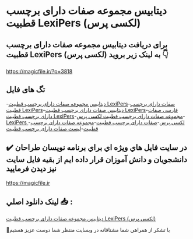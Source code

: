 # دیتابیس مجموعه صفات دارای برچسب قطبیت LexiPers (لکسی پرس)

## برای دریافت دیتابیس مجموعه صفات دارای برچسب قطبیت LexiPers (لکسی پرس) به لینک زیر بروید 👇

https://magicfile.ir/?p=3818

## تگ های فایل

-[دیتابیس مجموعه صفات دارای برچسب قطبیت LexiPers](https://magicfile.ir/product/%d8%af%db%8c%d8%aa%d8%a7%d8%a8%db%8c%d8%b3-%d9%85%d8%ac%d9%85%d9%88%d8%b9%d9%87-%d8%b5%d9%81%d8%a7%d8%aa-%d8%af%d8%a7%d8%b1%d8%a7%db%8c-%d8%a8%d8%b1%da%86%d8%b3%d8%a8-%d9%82%d8%b7%d8%a8%db%8c%d8%aa-lexipers/)-[صفات دارای برچسب قطبیت LexiPers](https://magicfile.ir/product/%d8%af%db%8c%d8%aa%d8%a7%d8%a8%db%8c%d8%b3-%d9%85%d8%ac%d9%85%d9%88%d8%b9%d9%87-%d8%b5%d9%81%d8%a7%d8%aa-%d8%af%d8%a7%d8%b1%d8%a7%db%8c-%d8%a8%d8%b1%da%86%d8%b3%d8%a8-%d9%82%d8%b7%d8%a8%db%8c%d8%aa-lexipers/)-[دیتابیس صفات دارای برچسب قطبیت LexiPers](https://magicfile.ir/product/%d8%af%db%8c%d8%aa%d8%a7%d8%a8%db%8c%d8%b3-%d9%85%d8%ac%d9%85%d9%88%d8%b9%d9%87-%d8%b5%d9%81%d8%a7%d8%aa-%d8%af%d8%a7%d8%b1%d8%a7%db%8c-%d8%a8%d8%b1%da%86%d8%b3%d8%a8-%d9%82%d8%b7%d8%a8%db%8c%d8%aa-lexipers/)-[فارسی صفات دارای برچسب قطبیت LexiPers](https://magicfile.ir/product/%d8%af%db%8c%d8%aa%d8%a7%d8%a8%db%8c%d8%b3-%d9%85%d8%ac%d9%85%d9%88%d8%b9%d9%87-%d8%b5%d9%81%d8%a7%d8%aa-%d8%af%d8%a7%d8%b1%d8%a7%db%8c-%d8%a8%d8%b1%da%86%d8%b3%d8%a8-%d9%82%d8%b7%d8%a8%db%8c%d8%aa-lexipers/)-[مجموعه صفات دارای برچسب قطبیت لکسی پرس](https://magicfile.ir/product/%d8%af%db%8c%d8%aa%d8%a7%d8%a8%db%8c%d8%b3-%d9%85%d8%ac%d9%85%d9%88%d8%b9%d9%87-%d8%b5%d9%81%d8%a7%d8%aa-%d8%af%d8%a7%d8%b1%d8%a7%db%8c-%d8%a8%d8%b1%da%86%d8%b3%d8%a8-%d9%82%d8%b7%d8%a8%db%8c%d8%aa-lexipers/)-[LexiPers ](https://magicfile.ir/product/%d8%af%db%8c%d8%aa%d8%a7%d8%a8%db%8c%d8%b3-%d9%85%d8%ac%d9%85%d9%88%d8%b9%d9%87-%d8%b5%d9%81%d8%a7%d8%aa-%d8%af%d8%a7%d8%b1%d8%a7%db%8c-%d8%a8%d8%b1%da%86%d8%b3%d8%a8-%d9%82%d8%b7%d8%a8%db%8c%d8%aa-lexipers/)-[لکسی پرس](https://magicfile.ir/product/%d8%af%db%8c%d8%aa%d8%a7%d8%a8%db%8c%d8%b3-%d9%85%d8%ac%d9%85%d9%88%d8%b9%d9%87-%d8%b5%d9%81%d8%a7%d8%aa-%d8%af%d8%a7%d8%b1%d8%a7%db%8c-%d8%a8%d8%b1%da%86%d8%b3%d8%a8-%d9%82%d8%b7%d8%a8%db%8c%d8%aa-lexipers/)-[صفات دارای برچسب قطبیت](https://magicfile.ir/product/%d8%af%db%8c%d8%aa%d8%a7%d8%a8%db%8c%d8%b3-%d9%85%d8%ac%d9%85%d9%88%d8%b9%d9%87-%d8%b5%d9%81%d8%a7%d8%aa-%d8%af%d8%a7%d8%b1%d8%a7%db%8c-%d8%a8%d8%b1%da%86%d8%b3%d8%a8-%d9%82%d8%b7%d8%a8%db%8c%d8%aa-lexipers/)-[مجموعه صفات دارای برچسب قطبیت](https://magicfile.ir/product/%d8%af%db%8c%d8%aa%d8%a7%d8%a8%db%8c%d8%b3-%d9%85%d8%ac%d9%85%d9%88%d8%b9%d9%87-%d8%b5%d9%81%d8%a7%d8%aa-%d8%af%d8%a7%d8%b1%d8%a7%db%8c-%d8%a8%d8%b1%da%86%d8%b3%d8%a8-%d9%82%d8%b7%d8%a8%db%8c%d8%aa-lexipers/)-[لیست صفات دارای برچسب قطبیت](https://magicfile.ir/product/%d8%af%db%8c%d8%aa%d8%a7%d8%a8%db%8c%d8%b3-%d9%85%d8%ac%d9%85%d9%88%d8%b9%d9%87-%d8%b5%d9%81%d8%a7%d8%aa-%d8%af%d8%a7%d8%b1%d8%a7%db%8c-%d8%a8%d8%b1%da%86%d8%b3%d8%a8-%d9%82%d8%b7%d8%a8%db%8c%d8%aa-lexipers/)

## ✔️ در سايت فايل هاي ويژه اي براي برنامه نويسان طراحان دانشجويان و دانش آموزان قرار داده ايم از بقيه فايل سايت نيز ديدن فرماييد

https://magicfile.ir


## لينک دانلود اصلي 📥 :

[دیتابیس مجموعه صفات دارای برچسب قطبیت LexiPers (لکسی پرس)](https://magicfile.ir/product/%d8%af%db%8c%d8%aa%d8%a7%d8%a8%db%8c%d8%b3-%d9%85%d8%ac%d9%85%d9%88%d8%b9%d9%87-%d8%b5%d9%81%d8%a7%d8%aa-%d8%af%d8%a7%d8%b1%d8%a7%db%8c-%d8%a8%d8%b1%da%86%d8%b3%d8%a8-%d9%82%d8%b7%d8%a8%db%8c%d8%aa-lexipers/) 


🙏با تشکر از همراهي شما مشتاقانه در وبسایت منتظر شما دوست عزیز هستیم

